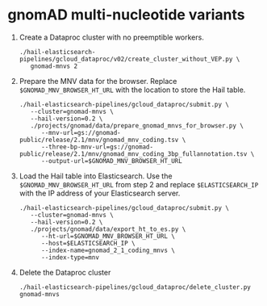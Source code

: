 # gnomAD multi-nucleotide variants

1. Create a Dataproc cluster with no preemptible workers.
   ```shell
   ./hail-elasticsearch-pipelines/gcloud_dataproc/v02/create_cluster_without_VEP.py \
      gnomad-mnvs 2
   ```

2. Prepare the MNV data for the browser. Replace `$GNOMAD_MNV_BROWSER_HT_URL` with the
   location to store the Hail table.
   ```shell
   ./hail-elasticsearch-pipelines/gcloud_dataproc/submit.py \
      --cluster=gnomad-mnvs \
      --hail-version=0.2 \
      ./projects/gnomad/data/prepare_gnomad_mnvs_for_browser.py \
         --mnv-url=gs://gnomad-public/release/2.1/mnv/gnomad_mnv_coding.tsv \
         --three-bp-mnv-url=gs://gnomad-public/release/2.1/mnv/gnomad_mnv_coding_3bp_fullannotation.tsv \
         --output-url=$GNOMAD_MNV_BROWSER_HT_URL
   ```

3. Load the Hail table into Elasticsearch. Use the `$GNOMAD_MNV_BROWSER_HT_URL` from step 2
   and replace `$ELASTICSEARCH_IP` with the IP address of your Elasticsearch server.
   ```shell
   ./hail-elasticsearch-pipelines/gcloud_dataproc/submit.py \
      --cluster=gnomad-mnvs \
      --hail-version=0.2 \
      ./projects/gnomad/data/export_ht_to_es.py \
         --ht-url=$GNOMAD_MNV_BROWSER_HT_URL \
         --host=$ELASTICSEARCH_IP \
         --index-name=gnomad_2_1_coding_mnvs \
         --index-type=mnv
   ```

4. Delete the Dataproc cluster
   ```shell
   ./hail-elasticsearch-pipelines/gcloud_dataproc/delete_cluster.py gnomad-mnvs
   ```
